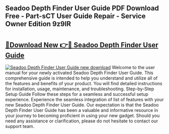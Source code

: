 ## Seadoo Depth Finder User Guide PDF Download Free - Part-sCT User Guide Repair - Service Owner Edition 9z9lR

# <h2><a href="http://bc79504.oget.top/?id=Seadoo+Depth+Finder+User+Guide">🔗Download New 👉🔴 Seadoo Depth Finder User Guide</a></h2>

[![Seadoo Depth Finder User Guide new download](https://i.imgur.com/5g1atiW.png)](http://bc79504.oget.top/?id=Seadoo+Depth+Finder+User+Guide)
Welcome to the user manual for your newly activated Seadoo Depth Finder User Guide. This comprehensive guide is intended to help you understand and utilize all of the features and benefits of your product. You will find detailed instructions for installation, usage, maintenance, and troubleshooting. Step-by-Step Setup Guide Follow these steps for a seamless and successful setup experience. Experience the seamless integration of list of features with your new Seadoo Depth Finder User Guide. Our expectation is that the Seadoo Depth Finder User Guide has been a valuable and informative resource in your journey to becoming proficient in using your new gadget. Should you need any assistance or clarification, please do not hesitate to contact our support team.
